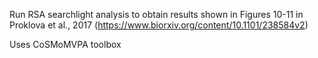 Run RSA searchlight analysis to obtain results shown in Figures 10-11 in Proklova et al., 2017 (https://www.biorxiv.org/content/10.1101/238584v2)

Uses CoSMoMVPA toolbox
